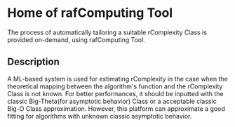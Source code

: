 # Home of rafComputing Tool

The process of automatically tailoring a suitable rComplexity Class is provided on-demand, using rafComputing Tool.

## Description

A ML-based system is used for estimating rComplexity in the case when the theoretical mapping between the algorithm's function and the rComplexity Class is not known. For better performances, it should be inputted with the classic Big-Theta(for asymptotic behavior) Class or a acceptable classic Big-O Class approximation. However, this platform can approximate a good fitting for algorithms with unknown classic asymptotic behavior. 

